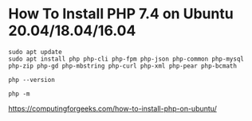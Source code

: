 # How To Install PHP 7.4 on Ubuntu 20.04/18.04/16.04


```
sudo apt update
sudo apt install php php-cli php-fpm php-json php-common php-mysql php-zip php-gd php-mbstring php-curl php-xml php-pear php-bcmath
```


```
php --version
```


```
php -m
```
https://computingforgeeks.com/how-to-install-php-on-ubuntu/